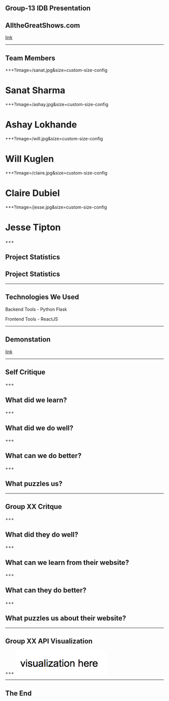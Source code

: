 ## Group-13 IDB Presentation
## AlltheGreatShows.com

[link](https:allthegreatshows.com)

---

## Team Members

+++?image=/sanat.jpg&size=custom-size-config

# Sanat Sharma

+++?image=/ashay.jpg&size=custom-size-config

# Ashay Lokhande

+++?image=/will.jpg&size=custom-size-config

# Will Kuglen

+++?image=/claire.jpg&size=custom-size-config

# Claire Dubiel

+++?image=/jesse.jpg&size=custom-size-config

# Jesse Tipton

+++
## Project Statistics
Project Statistics
- 
---

## Technologies We Used

Backend Tools
    - Python Flask

Frontend Tools
    - ReactJS

---

## Demonstation
[link](https:allthegreatshows.com)

---

## Self Critique

+++
## What did we learn?

+++
## What did we do well?

+++
## What can we do better?

+++
## What puzzles us?

---

## Group XX Critque

+++
## What did they do well?

+++
## What can we learn from their website?

+++
## What can they do better?

+++
## What puzzles us about their website?

---

## Group XX API Visualization
+++
![logo](/empty_visualization.jpg)

---
## The End